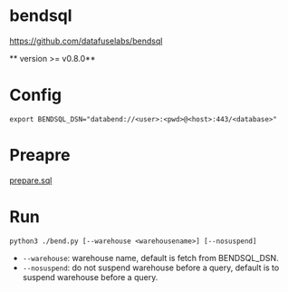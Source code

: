 # bendsql

https://github.com/datafuselabs/bendsql

** version >= v0.8.0**

# Config

```
export BENDSQL_DSN="databend://<user>:<pwd>@<host>:443/<database>"
```

# Preapre

[prepare.sql](prepare.sql)

# Run

```
python3 ./bend.py [--warehouse <warehousename>] [--nosuspend]
```
* `--warehouse`: warehouse name, default is fetch from BENDSQL_DSN.
* `--nosuspend`: do not suspend warehouse before a query, default is to suspend warehouse before a query.
